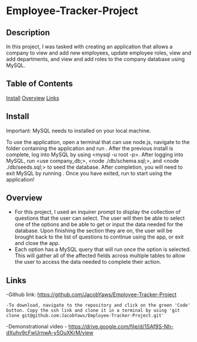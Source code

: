 # Employee-Tracker-Project

## Description

In this project, I was tasked with creating an application that allows a company to view and add new employees, update employee roles, view and add departments, and view and add roles to the company database using MySQL. 

## Table of Contents

[Install](#install)
[Overview](#overview)
[Links](#links)

## Install

Important: 
MySQL needs to installed on your local machine.

To use the application, open a terminal that can use node.js, navigate to the folder containing the application and run <npm install>. After the previous install is complete, log into MySQL by using <mysql -u root -p>. After logging into MySQL, run <use company_db;>, <node ./db/schema.sql;>, and <node ./db/seeds.sql;> to seed the database. After completion, you will need to exit MySQL by running <exit>. Once you have exited, run <node index.js> to start using the application!

## Overview

- For this project, I used an inquirer prompt to display the collection of questions that the user can select. The user will then be able to select one of the options and be able to get or input the data needed for the database. Upon finishing the section they are on, the user will be brought back to the list of questions to continue using the app, or exit and close the app. 
- Each option has a MySQL query that will run once the option is selected. This will gather all of the affected fields across multiple tables to allow the user to access the data needed to complete their action. 


## Links

-Github link: https://github.com/JacobYaws/Employee-Tracker-Project

    -To download, navigate to the repository and click on the green 'Code' button. Copy the ssh link and clone it in a terminal by using 'git clone git@github.com:JacobYaws/Employee-Tracker-Project.git'

-Demonstrational video - https://drive.google.com/file/d/1SAf9S-Nh-dXuhv9cFwUrnwA-y5OuXKrM/view

        